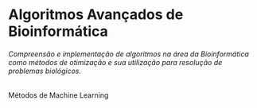 # Algoritmos Avançados de Bioinformática

###### Compreensão e implementação de algoritmos na área da Bioinformática como métodos de otimização e sua utilização para resolução de problemas biológicos.

Métodos de Machine Learning
